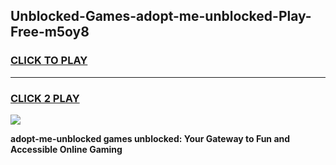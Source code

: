 
## Unblocked-Games-adopt-me-unblocked-Play-Free-m5oy8
<h3>
<a href="https://premium76.site?title=adopt-me-unblocked&ref=18A1">CLICK TO PLAY</a></h3>
<hr>

<h3>
<a href="https://premium76.site?title=adopt-me-unblocked&ref=18A1">CLICK 2 PLAY</a>
  
</h3>

<a href="https://premium76.site?title=adopt-me-unblocked&ref=18A1"><img src="https://clearcache.store/games.png"></a>


**adopt-me-unblocked games unblocked: Your Gateway to Fun and Accessible Online Gaming**

